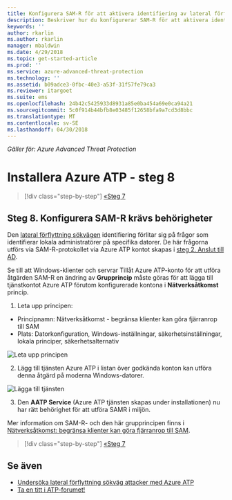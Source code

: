 ```yaml
---
title: Konfigurera SAM-R för att aktivera identifiering av lateral förflyttning sökväg i Azure ATP | Microsoft Docs
description: Beskriver hur du konfigurerar SAM-R för att aktivera identifiering av lateral förflyttning sökväg i Azure ATP
keywords: ''
author: rkarlin
ms.author: rkarlin
manager: mbaldwin
ms.date: 4/29/2018
ms.topic: get-started-article
ms.prod: ''
ms.service: azure-advanced-threat-protection
ms.technology: ''
ms.assetid: b09adce3-0fbc-40e3-a53f-31f57fe79ca3
ms.reviewer: itargoet
ms.suite: ems
ms.openlocfilehash: 24b42c5425933d8931a85e0ba454a69e0ca94a21
ms.sourcegitcommit: 5c0f914b44bfb8e03485f12658bfa9a7cd3d8bbc
ms.translationtype: MT
ms.contentlocale: sv-SE
ms.lasthandoff: 04/30/2018
---
```

*Gäller för: Azure Advanced Threat Protection*

# <a name="install-azure-atp---step-8"></a>Installera Azure ATP - steg 8

>[!div class="step-by-step"]
[«Steg 7](install-atp-step7.md)

## <a name="step-8-configure-sam-r-required-permissions"></a>Steg 8. Konfigurera SAM-R krävs behörigheter

Den [lateral förflyttning sökvägen](use-case-lateral-movement-path.md) identifiering förlitar sig på frågor som identifierar lokala administratörer på specifika datorer. De här frågorna utförs via SAM-R-protokollet via Azure ATP kontot skapas i [steg 2. Anslut till AD](install-atp-step2.md).
 
Se till att Windows-klienter och servrar Tillåt Azure ATP-konto för att utföra åtgärden SAM-R en ändring av **Grupprincip** måste göras för att lägga till tjänstkontot Azure ATP förutom konfigurerade kontona i  **Nätverksåtkomst** princip.

1. Leta upp principen:

 - Principnamn: Nätverksåtkomst - begränsa klienter kan göra fjärranrop till SAM
 - Plats: Datorkonfiguration, Windows-inställningar, säkerhetsinställningar, lokala principer, säkerhetsalternativ
  
  ![Leta upp principen](./media/samr-policy-location.png)

2. Lägg till tjänsten Azure ATP i listan över godkända konton kan utföra denna åtgärd på moderna Windows-datorer.
 
  ![Lägga till tjänsten](./media/samr-add-service.png)

3. Den **AATP Service** (Azure ATP tjänsten skapas under installationen) nu har rätt behörighet för att utföra SAMR i miljön.

Mer information om SAM-R- och den här grupprincipen finns i [Nätverksåtkomst: begränsa klienter kan göra fjärranrop till SAM](https://docs.microsoft.com/windows/security/threat-protection/security-policy-settings/network-access-restrict-clients-allowed-to-make-remote-sam-calls).


>[!div class="step-by-step"]
[«Steg 7](install-atp-step7.md)



## <a name="see-also"></a>Se även
- [Undersöka lateral förflyttning sökväg attacker med Azure ATP](use-case-lateral-movement-path.md)
- [Ta en titt i ATP-forumet!](https://aka.ms/azureatpcommunity)